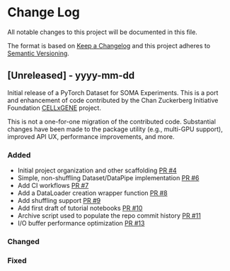 
# Change Log

All notable changes to this project will be documented in this file.

The format is based on [Keep a Changelog](http://keepachangelog.com/)
and this project adheres to [Semantic Versioning](http://semver.org/).

## [Unreleased] - yyyy-mm-dd

Initial release of a PyTorch Dataset for SOMA Experiments. This is a port and
enhancement of code contributed by the Chan Zuckerberg Initiative Foundation
[CELLxGENE](https://cellxgene.cziscience.com/) project.

This is not a one-for-one migration of the contributed code. Substantial changes have
been made to the package utility (e.g., multi-GPU support), improved API UX, performance
improvements, and more.

### Added

- Initial project organization and other scaffolding [PR #4](https://github.com/single-cell-data/TileDB-SOMA-ML/pull/4)
- Simple, non-shuffling Dataset/DataPipe implementation [PR #6](https://github.com/single-cell-data/TileDB-SOMA-ML/pull/6)
- Add CI workflows [PR #7](https://github.com/single-cell-data/TileDB-SOMA-ML/pull/7)
- Add a DataLoader creation wrapper function [PR #8](https://github.com/single-cell-data/TileDB-SOMA-ML/pull/8)
- Add shuffling support [PR #9](https://github.com/single-cell-data/TileDB-SOMA-ML/pull/9)
- Add first draft of tutorial notebooks [PR #10](https://github.com/single-cell-data/TileDB-SOMA-ML/pull/10)
- Archive script used to populate the repo commit history [PR #11](https://github.com/single-cell-data/TileDB-SOMA-ML/pull/11)
- I/O buffer performance optimization [PR #13](https://github.com/single-cell-data/TileDB-SOMA-ML/pull/13)

### Changed

### Fixed
